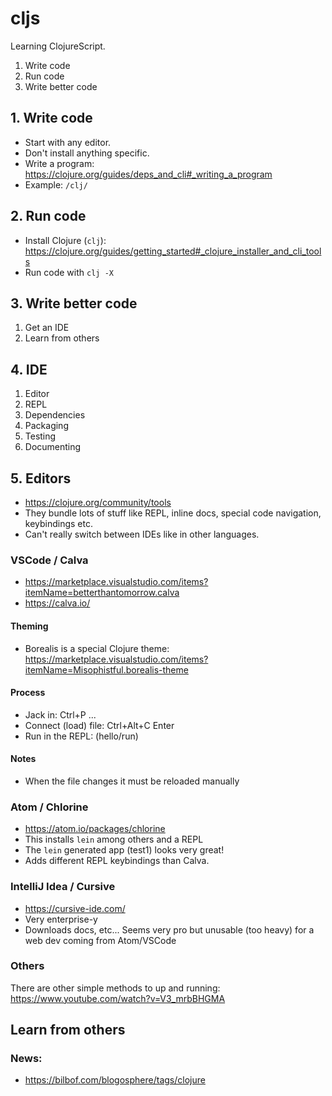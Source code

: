 # cljs

Learning ClojureScript.

1. Write code
2. Run code
3. Write better code

## 1. Write code

- Start with any editor.
- Don't install anything specific.
- Write a program: https://clojure.org/guides/deps_and_cli#_writing_a_program
- Example: `/clj/`

## 2. Run code

- Install Clojure (`clj`): https://clojure.org/guides/getting_started#_clojure_installer_and_cli_tools
- Run code with `clj -X`

## 3. Write better code

1. Get an IDE
2. Learn from others

## 4. IDE

1. Editor
2. REPL
3. Dependencies
4. Packaging
5. Testing
6. Documenting

## 5. Editors

- https://clojure.org/community/tools
- They bundle lots of stuff like REPL, inline docs, special code navigation, keybindings etc.
- Can't really switch between IDEs like in other languages.

### VSCode / Calva

- https://marketplace.visualstudio.com/items?itemName=betterthantomorrow.calva
- https://calva.io/

#### Theming

- Borealis is a special Clojure theme: https://marketplace.visualstudio.com/items?itemName=Misophistful.borealis-theme

#### Process

- Jack in: Ctrl+P ...
- Connect (load) file: Ctrl+Alt+C Enter
- Run in the REPL: (hello/run)

#### Notes

- When the file changes it must be reloaded manually

### Atom / Chlorine

- https://atom.io/packages/chlorine
- This installs `lein` among others and a REPL
- The `lein` generated app (test1) looks very great!
- Adds different REPL keybindings than Calva.

### IntelliJ Idea / Cursive

- https://cursive-ide.com/
- Very enterprise-y
- Downloads docs, etc... Seems very pro but unusable (too heavy) for a web dev coming from Atom/VSCode

### Others

There are other simple methods to up and running: https://www.youtube.com/watch?v=V3_mrbBHGMA

## Learn from others

### News:

- https://bilbof.com/blogosphere/tags/clojure
